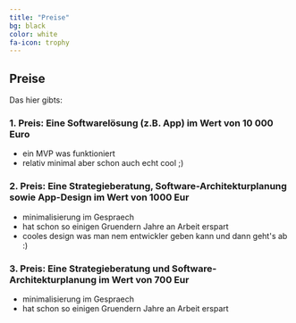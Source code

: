 ```yaml
---
title: "Preise"
bg: black
color: white
fa-icon: trophy
---
```


## Preise

Das hier gibts:

### 1. Preis: Eine Softwarelösung (z.B. App) im Wert von 10 000 Euro

- ein MVP was funktioniert
- relativ minimal aber schon auch echt cool ;)

### 2. Preis: Eine Strategieberatung, Software-Architekturplanung sowie App-Design im Wert von 1000 Eur

- minimalisierung im Gespraech
- hat schon so einigen Gruendern Jahre an Arbeit erspart
- cooles design was man nem entwickler geben kann und dann geht's ab :)

### 3. Preis: Eine Strategieberatung und Software-Architekturplanung im Wert von 700 Eur

- minimalisierung im Gespraech
- hat schon so einigen Gruendern Jahre an Arbeit erspart
